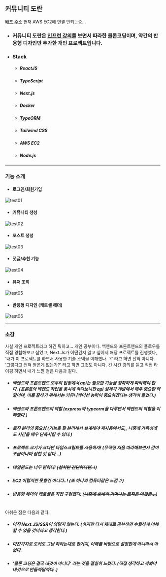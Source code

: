 ## 커뮤니티 도란



~~[배포 주소](http://ec2-18-182-62-191.ap-northeast-1.compute.amazonaws.com)~~ 현재 AWS EC2에 연결 안되는중...

- ### 커뮤니티 도란은 [인프런 강의](https://www.inflearn.com/course/%EB%94%B0%EB%9D%BC%ED%95%98%EB%8A%94-%EB%A0%88%EB%94%A7)를 보면서 따라한 클론코딩이며, 약간의 반응형 디자인만 추가한 개인 프로젝트입니다.
- ### Stack
  - ##### ReactJS
  - ##### TypeScript
  - ##### Next.js
  - ##### Docker
  - ##### TypeORM
  - ##### Tailwind CSS
  - ##### AWS EC2
  - ##### Node.js
  
 ---
 ### 기능 소개
 
 - #### 로그인/회원가입
 ![test01](https://user-images.githubusercontent.com/73629761/222977993-22edeaa9-aad5-463c-9fb6-0f67eaf5571a.gif)
 
 - #### 커뮤니티 생성
 ![test02](https://user-images.githubusercontent.com/73629761/222978059-5b019ca1-5191-4fc4-b86f-e54f0d5260dd.gif)
 
 - #### 포스트 생성
 ![test03](https://user-images.githubusercontent.com/73629761/222978078-47025579-79cc-4899-b6b0-2f2a7ce60775.gif)

  - #### 댓글/추천 기능
  ![test04](https://user-images.githubusercontent.com/73629761/222978095-8b26f907-67a8-4b5f-9e64-0b8f5e45356e.gif)

  - #### 유저 조회
  ![test05](https://user-images.githubusercontent.com/73629761/222978127-678fcf98-7a91-4a51-81a1-5f7598eca353.gif)
  
  - #### 반응형 디자인 (캐로셀 헤더)
  ![test06](https://user-images.githubusercontent.com/73629761/222978144-c9f7d9cc-1370-4ca8-97a3-a7576fcf00b2.gif)

---
### 소감
  사실 개인 프로젝트라고 하긴 뭐하고... 개인 공부이다.
  백엔드와 프론트엔드의 플로우를 직접 경험해보고 싶었고, Next.Js가 어떤건지 알고 싶어서 해당 프로젝트를 진행앴다,
  '내가 이 프로젝트를 하면서 사용한 기술 스택을 이해했나...?' 라고 하면 전혀 아니다. '그렇다고 전혀 얻은게 없는가?' 라고 하면 그것도 아니다.
  긴 시간 강의를 듣고 직접 타이핑 하면서 내가 느낀 점은 다음과 같다.
  - ##### 백엔드와 프론트엔드 모두의 입장에서 api는 필요한 기능을 정확하게 파악해야 한다. (프론트와 백엔드 작업을 동시에 하다보니깐 api 설계가 개발에서 매우 중요한 역할이며, 이를 잘하기 위해서는 커뮤니케이션 능력이 중요하겠다는 생각이 들었다.) 
  - ##### 백엔드와 프론트엔드의 역할 (express와 typeorm을 다루면서 백엔드의 역할을 이해했다.)
  - ##### 로직 분리의 중요성 (기능을 잘 분리해서 설계해야 재사용에서도,, 나중에 가독성에도 시간을 매우 단축시킬 수 있다.)
  - ##### 프로젝트 크기가 크다면 타입스크립트를 사용하자! (무작정 처음 따라해보면서 감이 조금이나마 잡힌 것 같다...)
  - ##### 테일윈드는 너무 편하다! (~~설치만 간단하다면..!~~)
  - ##### EC2 어렵지만 못할건 아니다..! (또 하나의 컴퓨터같은 느낌..?)  
  - ##### 반응형 헤더와 캐로셀은 직접 구현했다. (~~나중에 상세히 기억나는 로직은 이것뿐...~~)
 #
 아쉬운 점은 다음과 같다.
  - ##### 아직 Next.JS/SSR이 와닿지 않는다. (하지만 다시 제대로 공부하면 수월하게 이해할 수 있을 것이라고 생각한다.)
  - ##### 마찬가지로 도커도 그냥 하라는대로 한거지, 이해를 바탕으로 설정한게 아니라서 아쉽다.
  - ##### '클론 코딩은 결국 내것이 아니다' 라는 것을 절실히 느꼈다. (직접 생각하고 짜봐야 내것으로 만들까말까다..)
